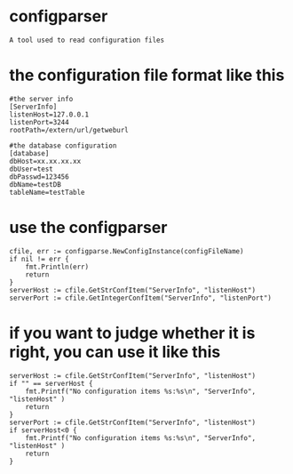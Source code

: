 # configparser
	A tool used to read configuration files

# the configuration file format like this 
	#the server info
	[ServerInfo]
	listenHost=127.0.0.1
	listenPort=3244
	rootPath=/extern/url/getweburl

	#the database configuration
	[database]
	dbHost=xx.xx.xx.xx
	dbUser=test
	dbPasswd=123456
	dbName=testDB
	tableName=testTable

# use the configparser
	cfile, err := configparse.NewConfigInstance(configFileName)
	if nil != err {
		fmt.Println(err)
		return
	}
	serverHost := cfile.GetStrConfItem("ServerInfo", "listenHost")
	serverPort := cfile.GetIntegerConfItem("ServerInfo", "listenPort")

  
# if you want to judge whether it is right, you can use it like this
	serverHost := cfile.GetStrConfItem("ServerInfo", "listenHost")
	if "" == serverHost {
		fmt.Printf("No configuration items %s:%s\n", "ServerInfo", "listenHost" )
		return
	}
	serverPort := cfile.GetStrConfItem("ServerInfo", "listenHost")
	if serverHost<0 {
		fmt.Printf("No configuration items %s:%s\n", "ServerInfo", "listenHost" )
		return
	}
